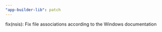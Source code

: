 ```yaml
---
"app-builder-lib": patch
---
```


fix(nsis): Fix file associations according to the Windows documentation
